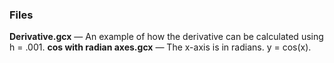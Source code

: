 ### Files
**Derivative.gcx** — An example of how the derivative can be calculated using h = .001.
**cos with radian axes.gcx** — The x-axis is in radians. y = cos(x).

